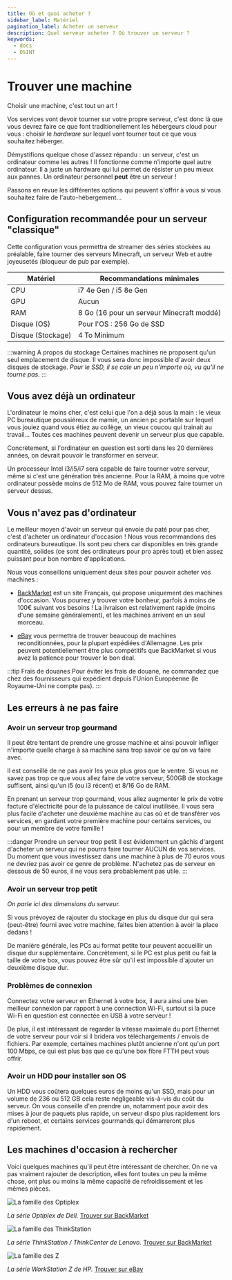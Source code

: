 ```yaml
---
title: Où et quoi acheter ?
sidebar_label: Matériel
pagination_label: Acheter un serveur
description: Quel serveur acheter ? Où trouver un serveur ?
keywords:
  - docs
  - OSINT
---
```


# Trouver une machine

Choisir une machine, c'est tout un art !

Vos services vont devoir tourner sur votre propre serveur, c'est donc là que vous devrez faire ce que font traditionellement les hébergeurs cloud pour vous : choisir le _hardware_ sur lequel vont tourner tout ce que vous souhaitez héberger.

Démystifions quelque chose d'assez répandu : un serveur, c'est un ordinateur comme les autres ! Il fonctionne comme n'importe quel autre ordinateur. Il a juste un hardware qui lui permet de résister un peu mieux aux pannes. Un ordinateur personnel **peut** être un serveur !

Passons en revue les différentes options qui peuvent s'offrir à vous si vous souhaitez faire de l'auto-hébergement...

## Configuration recommandée pour un serveur "classique"

Cette configuration vous permettra de streamer des séries stockées au préalable, faire tourner des serveurs Minecraft, un serveur Web et autre joyeusetés (bloqueur de pub par exemple).

| Matériel          | Recommandations minimales                 |
| ----------------- | ----------------------------------------- |
| CPU               | i7 4e Gen / i5 8e Gen                     |
| GPU               | Aucun                                     |
| RAM               | 8 Go (16 pour un serveur Minecraft moddé) |
| Disque (OS)       | Pour l'OS : 256 Go de SSD                 |
| Disque (Stockage) | 4 To Minimum                              |

:::warning A propos du stockage
Certaines machines ne proposent qu'un seul emplacement de disque.
Il vous sera donc impossible d'avoir deux disques de stockage.
_Pour le SSD, il se cale un peu n'importe où, vu qu'il ne tourne pas._
:::

## Vous avez déjà un ordinateur

L'ordinateur le moins cher, c'est celui que l'on a déjà sous la main : le vieux PC bureautique poussiéreux de mamie, un ancien pc portable sur lequel vous jouiez quand vous étiez au collège, un vieux coucou qui trainait au travail... Toutes ces machines peuvent devenir un serveur plus que capable.

Concrètement, si l'ordinateur en question est sorti dans les 20 dernières années, on devrait pouvoir le transformer en serveur.

Un processeur Intel i3/i5/i7 sera capable de faire tourner votre serveur, même si c'est une génération très ancienne. Pour la RAM, à moins que votre ordinateur possède moins de 512 Mo de RAM, vous pouvez faire tourner un serveur dessus.

## Vous n'avez pas d'ordinateur

Le meilleur moyen d'avoir un serveur qui envoie du paté pour pas cher, c'est d'acheter un ordinateur d'occasion ! Nous vous recommandons des ordinateurs bureautique. Ils sont peu chers car disponibles en très grande quantité, solides (ce sont des ordinateurs pour pro après tout) et bien assez puissant pour bon nombre d'applications.

Nous vous conseillons uniquement deux sites pour pouvoir acheter vos machines :

- [BackMarket](https://www.backmarket.fr/fr-fr) est un site Français, qui propose uniquement des machines d'occasion. Vous pourrez y trouver votre bonheur, parfois à moins de 100€ suivant vos besoins ! La livraison est relativement rapide (moins d'une semaine généralement), et les machines arrivent en un seul morceau.

- [eBay](https://www.ebay.fr/) vous permettra de trouver beaucoup de machines reconditionnées, pour la plupart expédiées d'Allemagne. Les prix peuvent potentiellement être plus compétitifs que BackMarket si vous avez la patience pour trouver le bon deal.

:::tip Frais de douanes
Pour éviter les frais de douane, ne commandez que chez des fournisseurs qui expédient depuis l'Union Européenne (le Royaume-Uni ne compte pas).
:::

## Les erreurs à ne pas faire

### Avoir un serveur trop gourmand

Il peut être tentant de prendre une grosse machine et ainsi pouvoir infliger n'importe quelle charge à sa machine sans trop savoir ce qu'on va faire avec.

Il est conseillé de ne pas avoir les yeux plus gros que le ventre. Si vous ne savez pas trop ce que vous allez faire de votre serveur, 500GB de stockage suffisent, ainsi qu'un i5 (ou i3 récent) et 8/16 Go de RAM.

En prenant un serveur trop gourmand, vous allez augmenter le prix de votre facture d'électricité pour de la puissance de calcul inutilisée. Il vous sera plus facile d'acheter une deuxième machine au cas où et de transférer vos services, en gardant votre première machine pour certains services, ou pour un membre de votre famille !

:::danger Prendre un serveur trop petit
Il est évidemment un gâchis d'argent d'acheter un serveur qui ne pourra faire tourner AUCUN de vos services. Du moment que vous investissez dans une machine à plus de 70 euros vous ne devriez pas avoir ce genre de problème. N'achetez pas de serveur en dessous de 50 euros, il ne vous sera probablement pas utile.
:::

### Avoir un serveur trop petit

_On parle ici des dimensions du serveur._

Si vous prévoyez de rajouter du stockage en plus du disque dur qui sera (peut-être) fourni avec votre machine, faites bien attention à avoir la place dedans !

De manière générale, les PCs au format petite tour peuvent accueillir un disque dur supplémentaire. Concrètement, si le PC est plus petit ou fait la taille de votre box, vous pouvez être sûr qu'il est impossible d'ajouter un deuxième disque dur.

### Problèmes de connexion

Connectez votre serveur en Ethernet à votre box, il aura ainsi une bien meilleur connexion par rapport à une connection Wi-Fi, surtout si la puce Wi-Fi en question est connectée en USB à votre serveur !

De plus, il est intéressant de regarder la vitesse maximale du port Ethernet de votre serveur pour voir si il bridera vos téléchargements / envois de fichiers. Par exemple, certaines machines plutôt ancienne n'ont qu'un port 100 Mbps, ce qui est plus bas que ce qu'une box fibre FTTH peut vous offrir.

### Avoir un HDD pour installer son OS

Un HDD vous coûtera quelques euros de moins qu'un SSD, mais pour un volume de 236 ou 512 GB cela reste négligeable vis-à-vis du coût du serveur. On vous conseille d'en prendre un, notamment pour avoir des mises à jour de paquets plus rapide, un serveur dispo plus rapidement lors d'un reboot, et certains services gourmands qui démarreront plus rapidement.

## Les machines d'occasion à rechercher

Voici quelques machines qu'il peut être intéressant de chercher. On ne va pas vraiment rajouter de description, elles font toutes un peu la même chose, ont plus ou moins la même capacité de refroidissement et les mêmes pièces.

![La famille des Optiplex](images/optiplex.webp)

_La série Optiplex de Dell._
[Trouver sur BackMarket](https://www.backmarket.fr/fr-fr/search?q=optiplex)

![La famille des ThinkStation](images/thinkstation.webp)

_La série ThinkStation / ThinkCenter de Lenovo._
[Trouver sur BackMarket](https://www.backmarket.fr/fr-fr/l/unite-centrale-reconditionnee/52751b87-5a52-4180-a05f-eceee9971a5a#brand=99%20Lenovo)

![La famille des Z](images/hp_z.jpg)

_La série WorkStation Z de HP._
[Trouver sur eBay](https://www.ebay.fr/sch/i.html?_nkw=workstation+Z&_sacat=0)
